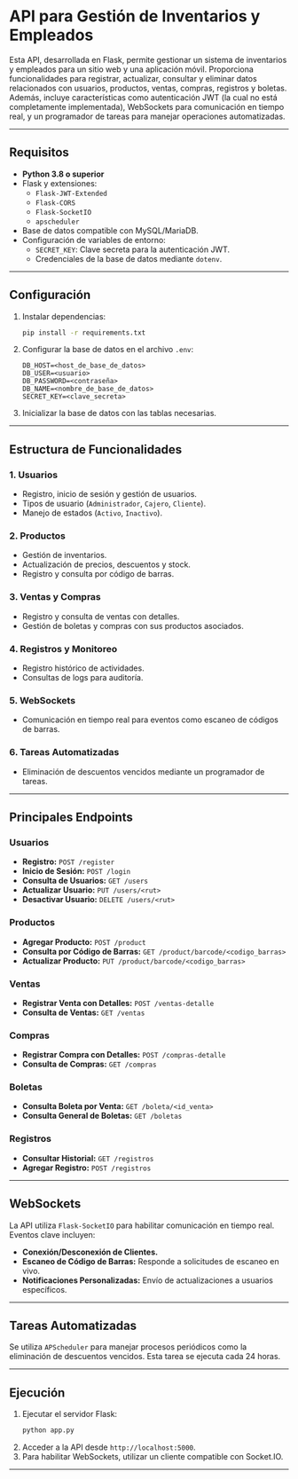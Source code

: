 # API para Gestión de Inventarios y Empleados

Esta API, desarrollada en Flask, permite gestionar un sistema de inventarios y empleados para un sitio web y una aplicación móvil. Proporciona funcionalidades para registrar, actualizar, consultar y eliminar datos relacionados con usuarios, productos, ventas, compras, registros y boletas. Además, incluye características como autenticación JWT (la cual no está completamente implementada), WebSockets para comunicación en tiempo real, y un programador de tareas para manejar operaciones automatizadas.

---

## Requisitos
- **Python 3.8 o superior**
- Flask y extensiones:
  - `Flask-JWT-Extended`
  - `Flask-CORS`
  - `Flask-SocketIO`
  - `apscheduler`
- Base de datos compatible con MySQL/MariaDB.
- Configuración de variables de entorno:
  - `SECRET_KEY`: Clave secreta para la autenticación JWT.
  - Credenciales de la base de datos mediante `dotenv`.

---

## Configuración
1. Instalar dependencias:
   ```bash
   pip install -r requirements.txt
   ```
2. Configurar la base de datos en el archivo `.env`:
   ```env
   DB_HOST=<host_de_base_de_datos>
   DB_USER=<usuario>
   DB_PASSWORD=<contraseña>
   DB_NAME=<nombre_de_base_de_datos>
   SECRET_KEY=<clave_secreta>
   ```
3. Inicializar la base de datos con las tablas necesarias.

---

## Estructura de Funcionalidades

### 1. **Usuarios**
- Registro, inicio de sesión y gestión de usuarios.
- Tipos de usuario (`Administrador`, `Cajero`, `Cliente`).
- Manejo de estados (`Activo`, `Inactivo`).

### 2. **Productos**
- Gestión de inventarios.
- Actualización de precios, descuentos y stock.
- Registro y consulta por código de barras.

### 3. **Ventas y Compras**
- Registro y consulta de ventas con detalles.
- Gestión de boletas y compras con sus productos asociados.

### 4. **Registros y Monitoreo**
- Registro histórico de actividades.
- Consultas de logs para auditoría.

### 5. **WebSockets**
- Comunicación en tiempo real para eventos como escaneo de códigos de barras.

### 6. **Tareas Automatizadas**
- Eliminación de descuentos vencidos mediante un programador de tareas.

---

## Principales Endpoints

### Usuarios
- **Registro:** `POST /register`
- **Inicio de Sesión:** `POST /login`
- **Consulta de Usuarios:** `GET /users`
- **Actualizar Usuario:** `PUT /users/<rut>`
- **Desactivar Usuario:** `DELETE /users/<rut>`

### Productos
- **Agregar Producto:** `POST /product`
- **Consulta por Código de Barras:** `GET /product/barcode/<codigo_barras>`
- **Actualizar Producto:** `PUT /product/barcode/<codigo_barras>`

### Ventas
- **Registrar Venta con Detalles:** `POST /ventas-detalle`
- **Consulta de Ventas:** `GET /ventas`

### Compras
- **Registrar Compra con Detalles:** `POST /compras-detalle`
- **Consulta de Compras:** `GET /compras`

### Boletas
- **Consulta Boleta por Venta:** `GET /boleta/<id_venta>`
- **Consulta General de Boletas:** `GET /boletas`

### Registros
- **Consultar Historial:** `GET /registros`
- **Agregar Registro:** `POST /registros`

---

## WebSockets
La API utiliza `Flask-SocketIO` para habilitar comunicación en tiempo real. Eventos clave incluyen:
- **Conexión/Desconexión de Clientes.**
- **Escaneo de Código de Barras:** Responde a solicitudes de escaneo en vivo.
- **Notificaciones Personalizadas:** Envío de actualizaciones a usuarios específicos.

---

## Tareas Automatizadas
Se utiliza `APScheduler` para manejar procesos periódicos como la eliminación de descuentos vencidos. Esta tarea se ejecuta cada 24 horas.

---

## Ejecución
1. Ejecutar el servidor Flask:
   ```bash
   python app.py
   ```
2. Acceder a la API desde `http://localhost:5000`.
3. Para habilitar WebSockets, utilizar un cliente compatible con Socket.IO.

---